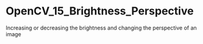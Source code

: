 # OpenCV_15_Brightness_Perspective
Increasing or decreasing the brightness and changing the perspective of an image
